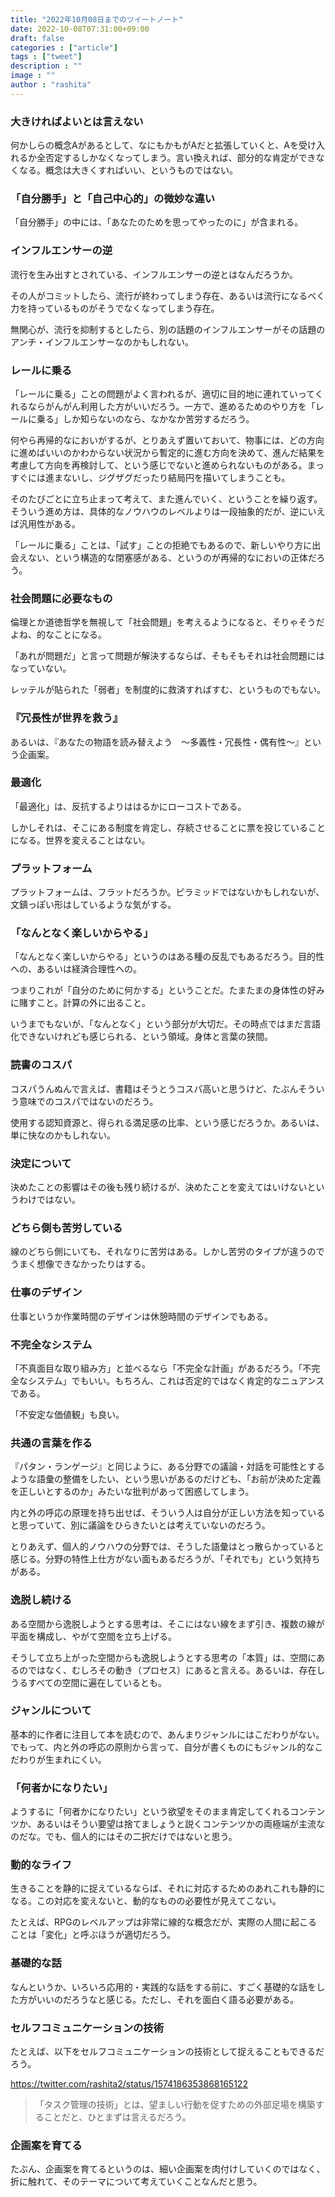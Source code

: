 ```yaml
---
title: "2022年10月08日までのツイートノート"
date: 2022-10-08T07:31:00+09:00
draft: false
categories : ["article"]
tags : ["tweet"]
description : ""
image : ""
author : "rashita"
---
```


### 大きければよいとは言えない

何かしらの概念Aがあるとして、なにもかもがAだと拡張していくと、Aを受け入れるか全否定するしかなくなってしまう。言い換えれば、部分的な肯定ができなくなる。概念は大きくすればいい、というものではない。

### 「自分勝手」と「自己中心的」の微妙な違い

「自分勝手」の中には、「あなたのためを思ってやったのに」が含まれる。

### インフルエンサーの逆

流行を生み出すとされている、インフルエンサーの逆とはなんだろうか。

その人がコミットしたら、流行が終わってしまう存在、あるいは流行になるべく力を持っているものがそうでなくなってしまう存在。

無関心が、流行を抑制するとしたら、別の話題のインフルエンサーがその話題のアンチ・インフルエンサーなのかもしれない。

### レールに乗る

「レールに乗る」ことの問題がよく言われるが、適切に目的地に連れていってくれるならがんがん利用した方がいいだろう。一方で、進めるためのやり方を「レールに乗る」しか知らないのなら、なかなか苦労するだろう。

何やら再帰的なにおいがするが、とりあえず置いておいて、物事には、どの方向に進めばいいのかわからない状況から暫定的に進む方向を決めて、進んだ結果を考慮して方向を再検討して、という感じでないと進められないものがある。まっすぐには進まないし、ジグザグだったり結局円を描いてしまうことも。

そのたびごとに立ち止まって考えて、また進んでいく、ということを繰り返す。そういう進め方は、具体的なノウハウのレベルよりは一段抽象的だが、逆にいえば汎用性がある。

「レールに乗る」ことは、「試す」ことの拒絶でもあるので、新しいやり方に出会えない、という構造的な閉塞感がある、というのが再帰的なにおいの正体だろう。

### 社会問題に必要なもの

倫理とか道徳哲学を無視して「社会問題」を考えるようになると、そりゃそうだよね、的なことになる。

「あれが問題だ」と言って問題が解決するならば、そもそもそれは社会問題にはなっていない。

レッテルが貼られた「弱者」を制度的に救済すればすむ、というものでもない。

### 『冗長性が世界を救う』

あるいは、『あなたの物語を読み替えよう　〜多義性・冗長性・偶有性〜』という企画案。

### 最適化

「最適化」は、反抗するよりははるかにローコストである。

しかしそれは、そこにある制度を肯定し、存続させることに票を投じていることになる。世界を変えることはない。

### プラットフォーム

プラットフォームは、フラットだろうか。ピラミッドではないかもしれないが、文鎮っぽい形はしているような気がする。

### 「なんとなく楽しいからやる」

「なんとなく楽しいからやる」というのはある種の反乱でもあるだろう。目的性への、あるいは経済合理性への。

つまりこれが「自分のために何かする」ということだ。たまたまの身体性の好みに賭すこと。計算の外に出ること。

いうまでもないが、「なんとなく」という部分が大切だ。その時点ではまだ言語化できないけれども感じられる、という領域。身体と言葉の狭間。

### 読書のコスパ

コスパうんぬんで言えば、書籍はそうとうコスパ高いと思うけど、たぶんそういう意味でのコスパではないのだろう。

使用する認知資源と、得られる満足感の比率、という感じだろうか。あるいは、単に快なのかもしれない。

### 決定について

決めたことの影響はその後も残り続けるが、決めたことを変えてはいけないというわけではない。

### どちら側も苦労している

線のどちら側にいても、それなりに苦労はある。しかし苦労のタイプが違うのでうまく想像できなかったりはする。

### 仕事のデザイン

仕事というか作業時間のデザインは休憩時間のデザインでもある。

### 不完全なシステム

「不真面目な取り組み方」と並べるなら「不完全な計画」があるだろう。「不完全なシステム」でもいい。もちろん、これは否定的ではなく肯定的なニュアンスである。

「不安定な価値観」も良い。

### 共通の言葉を作る

『パタン・ランゲージ』と同じように、ある分野での議論・対話を可能性とするような語彙の整備をしたい、という思いがあるのだけども、「お前が決めた定義を正しいとするのか」みたいな批判があって困惑してしまう。

内と外の呼応の原理を持ち出せば、そういう人は自分が正しい方法を知っていると思っていて、別に議論をひらきたいとは考えていないのだろう。

とりあえず、個人的ノウハウの分野では、そうした語彙はとっ散らかっていると感じる。分野の特性上仕方がない面もあるだろうが、「それでも」という気持ちがある。

### 逸脱し続ける

ある空間から逸脱しようとする思考は、そこにはない線をまず引き、複数の線が平面を構成し、やがて空間を立ち上げる。

そうして立ち上がった空間からも逸脱しようとする思考の「本質」は、空間にあるのではなく、むしろその動き（プロセス）にあると言える。あるいは、存在しうるすべての空間に遍在しているとも。

### ジャンルについて

基本的に作者に注目して本を読むので、あんまりジャンルにはこだわりがない。でもって、内と外の呼応の原則から言って、自分が書くものにもジャンル的なこだわりが生まれにくい。

### 「何者かになりたい」

ようするに「何者かになりたい」という欲望をそのまま肯定してくれるコンテンツか、あるいはそうい要望は捨てましょうと説くコンテンツかの両極端が主流なのだな。でも、個人的にはその二択だけではないと思う。

### 動的なライフ

生きることを静的に捉えているならば、それに対応するためのあれこれも静的になる。この対応を変えないと、動的なものの必要性が見えてこない。

たとえば、RPGのレベルアップは非常に線的な概念だが、実際の人間に起こることは「変化」と呼ぶほうが適切だろう。

### 基礎的な話

なんというか、いろいろ応用的・実践的な話をする前に、すごく基礎的な話をした方がいいのだろうなと感じる。ただし、それを面白く語る必要がある。

### セルフコミュニケーションの技術

たとえば、以下をセルフコミュニケーションの技術として捉えることもできるだろう。

https://twitter.com/rashita2/status/1574186353868165122

>「タスク管理の技術」とは、望ましい行動を促すための外部足場を構築することだと、ひとまずは言えるだろう。

### 企画案を育てる

たぶん、企画案を育てるというのは、細い企画案を肉付けしていくのではなく、折に触れて、そのテーマについて考えていくことなんだと思う。